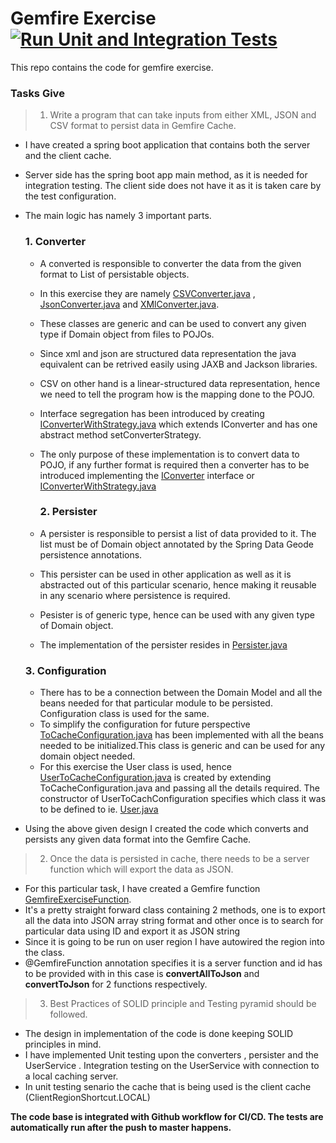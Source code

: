 # Gemfire Exercise  [![Run Unit and Integration Tests](https://github.com/ameya2353/GemfireExerciseUBS/actions/workflows/code-unit-test.yml/badge.svg)](https://github.com/ameya2353/GemfireExerciseUBS/actions/workflows/code-unit-test.yml)
 This repo contains the code for gemfire exercise.

### Tasks Give
> 1. Write a program that can take inputs from either XML, JSON and CSV format to persist data in Gemfire Cache.
- I have created a spring boot application that contains both the server and the client cache. 
- Server side has the spring boot app main method, as it is needed for integration testing. The client side does not have it as it is taken care by the test configuration.

- The main logic has namely 3 important parts.
  ### 1.  Converter

    - A converted is responsible to converter the data from the given format to List of persistable objects.
    - In this exercise they are namely [CSVConverter.java](src/main/java/com/ubs/exercise/client/converter/csv/CSVConverter.java) , [JsonConverter.java](src/main/java/com/ubs/exercise/client/converter/json/JsonConverter.java) and [XMlConverter.java](src/main/java/com/ubs/exercise/client/converter/xml/XMLConverter.java).
    - These classes are generic and can be used to convert any given type if Domain object from files to POJOs.
    - Since xml and json are structured data representation the java equivalent can be retrived easily using JAXB and Jackson libraries.
    - CSV on other hand is a linear-structured data representation, hence we need to tell the program how is the mapping done to the POJO.
    - Interface segregation has been introduced by creating [IConverterWithStrategy.java](src/main/java/com/ubs/exercise/client/converter/IConverterWithStrategy.java) which extends IConverter and has one abstract method setConverterStrategy.
    - The only purpose of these implementation is to convert data to POJO, if any further format is required then a converter has to be introduced implementing the [IConverter](src/main/java/com/ubs/exercise/client/converter/IConverter.java) interface or [IConverterWithStrategy.java](src/main/java/com/ubs/exercise/client/converter/IConverterWithStrategy.java)

      ### 2.  Persister
    
    - A persister is responsible to persist a list of data provided to it. The list must be of Domain object annotated by the Spring Data Geode persistence annotations.
    - This persister can be used in other application as well as it is abstracted out of this particular scenario, hence making it reusable in any scenario where persistence is required.
    - Pesister is of generic type, hence can be used with any given type of Domain object.
    - The implementation of the persister resides in [Persister.java](src/main/java/com/ubs/exercise/client/persister/Persister.java)

    ### 3.  Configuration
    
    - There has to be a connection between the Domain Model and all the beans needed for that particular module to be persisted. Configuration class is used for the same.
    - To simplify the configuration for future perspective [ToCacheConfiguration.java](src/main/java/com/ubs/exercise/client/configurations/ToCachConfiguration.java) has been implemented with all the beans needed to be initialized.This class is generic and can be used for any domain object needed.
    - For this exercise the User class is used, hence [UserToCacheConfiguration.java](src/main/java/com/ubs/exercise/client/configurations/UserToCachConfiguration.java) is created by extending ToCacheConfiguration.java and passing all the details required. The constructor of UserToCachConfiguration specifies which class it was to be defined to ie. [User.java](src/main/java/com/ubs/exercise/client/model/user/User.java)

- Using the above given design I created the code which converts and persists any given data format into the Gemfire Cache.

> 2. Once the data is persisted in cache, there needs to be a server function which will export the data as JSON.
- For this particular task, I have created a Gemfire function [GemfireExerciseFunction](src/main/java/com/ubs/exercise/server/functions/GemfireExerciseFunction.java).
- It's a pretty straight forward class containing 2 methods, one is to export all the data into  JSON array string format and other once is to search for particular data using ID and export it as JSON string
- Since it is going to be run on user region I have autowired the region into the class.
- @GemfireFunction annotation specifies it is a server function and id has to be provided with in this case is **convertAllToJson** and **convertToJson** for 2 functions respectively.

> 3. Best Practices of SOLID principle and Testing pyramid should be followed.
- The design in implementation of the code is done keeping SOLID principles in mind.
- I have implemented Unit testing upon the converters , persister and the UserService . Integration testing on the UserService with connection to a local caching server.
- In unit testing senario the cache that is being used is the client cache (ClientRegionShortcut.LOCAL)

**The code base is integrated with Github workflow for CI/CD. The tests are automatically run after the push to master happens.**
